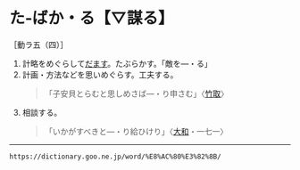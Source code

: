# た‐ばか・る【▽謀る】

［動ラ五（四）］

1. 計略をめぐらして[だます](だます（騙す）)。たぶらかす。「敵を―・る」
2. 計画・方法などを思いめぐらす。工夫する。
    >「子安貝とらむと思しめさば―・り申さむ」〈[竹取](https://dictionary.goo.ne.jp/word/%E7%AB%B9%E5%8F%96%E7%89%A9%E8%AA%9E/#jn-136133)〉
3. 相談する。
    >「いかがすべきと―・り給ひけり」〈[大和](https://dictionary.goo.ne.jp/word/%E5%A4%A7%E5%92%8C%E7%89%A9%E8%AA%9E/#jn-222991)・一七一〉

---
`https://dictionary.goo.ne.jp/word/%E8%AC%80%E3%82%8B/`